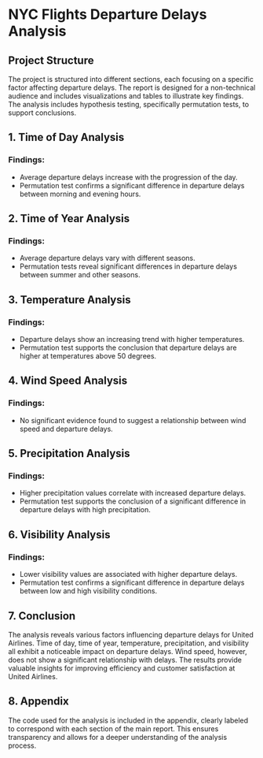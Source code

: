 # NYC Flights Departure Delays Analysis

## Project Structure
The project is structured into different sections, each focusing on a specific factor affecting departure delays. The report is designed for a non-technical audience and includes visualizations and tables to illustrate key findings. The analysis includes hypothesis testing, specifically permutation tests, to support conclusions.

## 1. Time of Day Analysis
### Findings:
- Average departure delays increase with the progression of the day.
- Permutation test confirms a significant difference in departure delays between morning and evening hours.

## 2. Time of Year Analysis
### Findings:
- Average departure delays vary with different seasons.
- Permutation tests reveal significant differences in departure delays between summer and other seasons.

## 3. Temperature Analysis
### Findings:
- Departure delays show an increasing trend with higher temperatures.
- Permutation test supports the conclusion that departure delays are higher at temperatures above 50 degrees.

## 4. Wind Speed Analysis
### Findings:
- No significant evidence found to suggest a relationship between wind speed and departure delays.

## 5. Precipitation Analysis
### Findings:
- Higher precipitation values correlate with increased departure delays.
- Permutation test supports the conclusion of a significant difference in departure delays with high precipitation.

## 6. Visibility Analysis
### Findings:
- Lower visibility values are associated with higher departure delays.
- Permutation test confirms a significant difference in departure delays between low and high visibility conditions.

## 7. Conclusion
The analysis reveals various factors influencing departure delays for United Airlines. Time of day, time of year, temperature, precipitation, and visibility all exhibit a noticeable impact on departure delays. Wind speed, however, does not show a significant relationship with delays. The results provide valuable insights for improving efficiency and customer satisfaction at United Airlines.

## 8. Appendix
The code used for the analysis is included in the appendix, clearly labeled to correspond with each section of the main report. This ensures transparency and allows for a deeper understanding of the analysis process.

